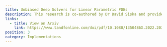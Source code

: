 ```yaml
---
title: Unbiased Deep Solvers for Linear Parametric PDEs
description: This research is co-authored by Dr David Siska and provides several algorithms for how to train appropriate neural networks that can be used to price derivatives and tests to validate them.
links:
  - title: View on Arxiv
    link: https://www.tandfonline.com/doi/pdf/10.1080/1350486X.2022.2030773?needAccess=true
position: 3
category: Implementations
---
```

